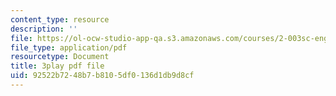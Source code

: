 ```yaml
---
content_type: resource
description: ''
file: https://ol-ocw-studio-app-qa.s3.amazonaws.com/courses/2-003sc-engineering-dynamics-fall-2011/92522b7248b7b8105df0136d1db9d8cf_9_d8CQrCYUw.pdf
file_type: application/pdf
resourcetype: Document
title: 3play pdf file
uid: 92522b72-48b7-b810-5df0-136d1db9d8cf
---
```

